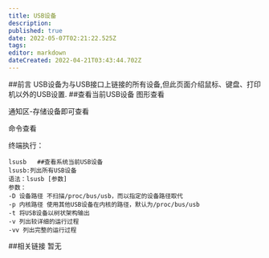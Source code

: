 ```yaml
---
title: USB设备
description: 
published: true
date: 2022-05-07T02:21:22.525Z
tags: 
editor: markdown
dateCreated: 2022-04-21T03:43:44.702Z
---
```


##前言
USB设备为与USB接口上链接的所有设备,但此页面介绍鼠标、键盘、打印机以外的USB设置.
##查看当前USB设备
图形查看

通知区-存储设备即可查看


命令查看

终端执行：

    lsusb   ##查看系统当前USB设备
    lsusb:列出所有USB设备
    语法：lsusb [参数]
    参数：
    -D 设备路径 不扫描/proc/bus/usb，而以指定的设备路径取代
    -p 内核路径 使用其他USB设备在内核的路径，默认为/proc/bus/usb
    -t 将USB设备以树状架构输出
    -v 列出较详细的运行过程
    -vv 列出完整的运行过程

##相关链接
暂无